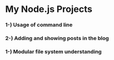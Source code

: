 # My Node.js Projects

  ### 1-) Usage of command line
  ### 2-) Adding and showing posts in the blog
  ### 1-) Modular file system understanding
